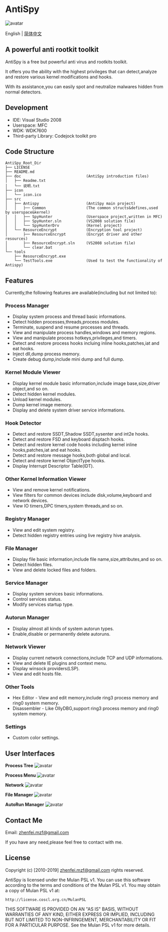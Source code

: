 # AntiSpy

![avatar](icon/icon.ico)

English | [简体中文](./README-CN.md)

## A powerful anti rootkit toolkit

AntiSpy is a free but powerful anti virus and rootkits toolkit.

It offers you the ability with the highest privileges that can detect,analyze and restore various kernel modifications and hooks.

With its assistance,you can easily spot and neutralize malwares hidden from normal detectors.

## Development

* IDE: Visual Studio 2008
* Userspace: MFC
* WDK: WDK7600
* Third-party Library: Codejock toolkit pro

## Code Structure

```
AntiSpy_Root_Dir
├── LICENSE                        
├── README.md    
├── doc                             (AntiSpy introduction files)
│   ├── Readme.txt 
│   └── 说明.txt
├── icon
│   └── icon.ico
├── src                               
│   ├── Antispy                     (AntiSpy main project)
│   │   ├── Common                  (The common structs&defines,used by userspace&kernel)
│   │   ├── SpyHunter               (Userspace project,written in MFC)
│   │   ├── SpyHunter.sln           (VS2008 solution file)
│   │   └── SpyHunterDrv            (Kernel project)
│   └── ResourceEncrypt             (Encryption tool project)
│       ├── ResourceEncrypt         (Encrypt driver and other resources)
│       ├── ResourceEncrypt.sln     (VS2008 solution file)
│       └── clear.bat
└── tools
    ├── ResourceEncrypt.exe        
    └── TestTools.exe               (Used to test the functionality of Antispy)
```

## Features

Currently,the following features are available(including but not limited to):

### Process Manager

* Display system process and thread basic informations.
* Detect hidden processes,threads,process modules.
* Terminate, suspend and resume processes and threads.
* View and manipulate process handles,windows and memory regions.
* View and manipulate process hotkeys,privileges,and timers.
* Detect and restore process hooks incluing inline hooks,patches,iat and eat hooks.
* Inject dll,dump process memory.
* Create debug dump,include mini dump and full dump.

### Kernel Module Viewer

* Display kernel module basic information,include image base,size,driver object,and so on.
* Detect hidden kernel modules.
* Unload kernel modules.
* Dump kernel image memory.
* Display and delete system driver service informations.

### Hook Detector

* Detect and restore SSDT,Shadow SSDT,sysenter and int2e hooks.
* Detect and restore FSD and keyboard disptach hooks.
* Detect and restore kernel code hooks including kernel inline hooks,patches,iat and eat hooks.
* Detect and restore message hooks,both global and local.
* Detect and restore kernel ObjectType hooks.
* Display Interrupt Descriptor Table(IDT).

### Other Kernel Information Viewer

* View and remove kernel notifications.
* View filters for common devices include disk,volume,keyboard and network devices. 
* View IO timers,DPC timers,system threads,and so on.

### Registry Manager

* View and edit system registry.
* Detect hidden registry entries using live registry hive analysis.

### File Manager

* Display file basic information,include file name,size,attributes,and so on.
* Detect hidden files.
* View and delete locked files and folders.

### Service Manager

* Display system services basic informations.
* Control services status.
* Modify services startup type.

### Autorun Manager

* Display almost all kinds of system autorun types.
* Enable,disable or permanently delete autoruns.

### Network Viewer

* Display current network connections,include TCP and UDP informations.
* View and delete IE plugins and context menu.
* Display winsock providers(LSP).
* View and edit hosts file.

### Other Tools

* Hex Editor - View and edit memory,include ring3 process memory and ring0 system memory.
* Disassembler - Like OllyDBG,support ring3 process memory and ring0 system memory.

### Settings

* Custom color settings.

## User Interfaces

**Process Tree**
![avatar](images/process_tree.png)

**Process Menu**
![avatar](images/process_menu.png)

**Network**
![avatar](images/network.png)

**File Manager**
![avatar](images/file_manager.png)

**AutoRun Manager**
![avatar](images/autorun.png)

## Contact Me

Email: zhenfei.mzf@gmail.com

If you have any need,please feel free to contact with me.

## License

Copyright (c) [2010-2019] zhenfei.mzf@gmail.com rights reserved.

AntiSpy is licensed under the Mulan PSL v1.
You can use this software according to the terms and conditions of the Mulan PSL v1.
You may obtain a copy of Mulan PSL v1 at:

    http://license.coscl.org.cn/MulanPSL

THIS SOFTWARE IS PROVIDED ON AN "AS IS" BASIS, WITHOUT WARRANTIES OF ANY KIND, EITHER
EXPRESS OR IMPLIED, INCLUDING BUT NOT LIMITED TO NON-INFRINGEMENT, MERCHANTABILITY OR
FIT FOR A PARTICULAR PURPOSE.
See the Mulan PSL v1 for more details.